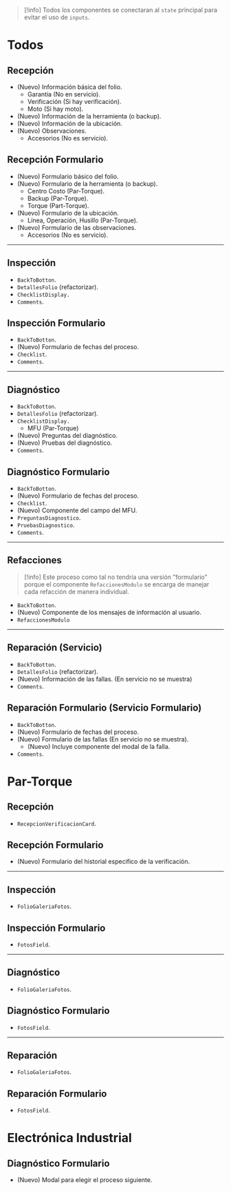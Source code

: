 > [!info]
> Todos los componentes se conectaran al ``state`` principal para evitar el uso de ``inputs``.

# Todos
## Recepción
- (Nuevo) Información básica del folio.
	- Garantía (No en servicio).
	- Verificación (Si hay verificación).
	- Moto (Si hay moto).
- (Nuevo) Información de la herramienta (o backup).
- (Nuevo) Información de la ubicación.
- (Nuevo) Observaciones.
	- Accesorios (No es servicio).
## Recepción Formulario
- (Nuevo) Formulario básico del folio.
- (Nuevo) Formulario de la herramienta (o backup).
	- Centro Costo (Par-Torque).
	- Backup (Par-Torque).
	- Torque (Part-Torque).
- (Nuevo) Formulario de la ubicación.
	- Línea, Operación, Husillo (Par-Torque).
- (Nuevo) Formulario de las observaciones.
	- Accesorios (No es servicio).
---
## Inspección
- `BackToBotton`.
- `DetallesFolio` (refactorizar).
- `ChecklistDisplay.`
- `Comments`.
## Inspección Formulario
- `BackToBotton`.
- (Nuevo) Formulario de fechas del proceso.
- `Checklist`.
- `Comments`.
---
## Diagnóstico
- `BackToBotton`.
- `DetallesFolio` (refactorizar).
- `ChecklistDisplay.`
	- MFU (Par-Torque)
- (Nuevo) Preguntas del diagnóstico.
- (Nuevo) Pruebas del diagnóstico.
- `Comments`.
## Diagnóstico Formulario
- `BackToBotton`.
- (Nuevo) Formulario de fechas del proceso.
- `Checklist`.
- (Nuevo) Componente del campo del MFU.
- `PreguntasDiagnostico`.
- `PruebasDiagnostico`.
- `Comments`.
---
## Refacciones
> [!info]
> Este proceso como tal no tendría una versión "formulario" porque el componente `RefaccionesModulo` se encarga de manejar cada refacción de manera individual.
- `BackToBotton`.
- (Nuevo) Componente de los mensajes de información al usuario.
- `RefaccionesModulo`
---
## Reparación (Servicio)
- `BackToBotton`.
- `DetallesFolio` (refactorizar).
- (Nuevo) Información de las fallas. (En servicio no se muestra)
- `Comments`.
## Reparación Formulario (Servicio Formulario)
- `BackToBotton`.
- (Nuevo) Formulario de fechas del proceso.
- (Nuevo) Formulario de las fallas (En servicio no se muestra).
	- (Nuevo) Incluye componente del modal de la falla.
- `Comments`.
# Par-Torque
## Recepción
- ``RecepcionVerificacionCard``.
## Recepción Formulario
- (Nuevo) Formulario del historial especifico de la verificación.
---
## Inspección
- `FolioGaleriaFotos`.
## Inspección Formulario
- `FotosField`.
---
## Diagnóstico
- `FolioGaleriaFotos`.
## Diagnóstico Formulario
- `FotosField`.
---
## Reparación
- `FolioGaleriaFotos`.
## Reparación Formulario
- `FotosField`.
# Electrónica Industrial
## Diagnóstico Formulario
- (Nuevo) Modal para elegir el proceso siguiente.
